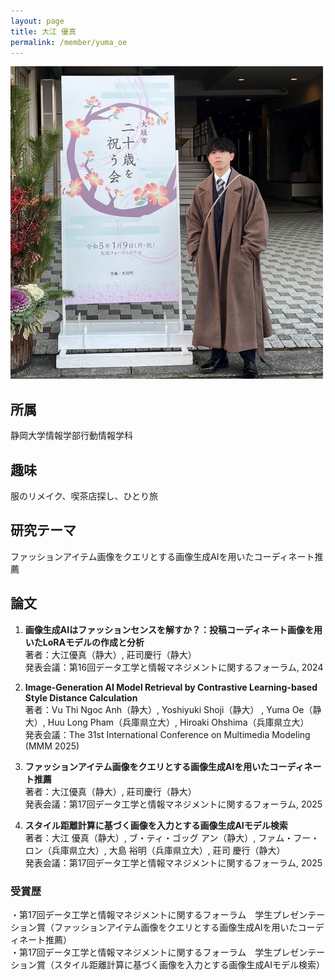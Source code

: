 ```yaml
---
layout: page
title: 大江 優真
permalink: /member/yuma_oe
---
```


![写真](/assets/img/members/yuma_oe.jpg "大江")

## 所属
静岡大学情報学部行動情報学科

## 趣味
服のリメイク、喫茶店探し、ひとり旅

## 研究テーマ
ファッションアイテム画像をクエリとする画像生成AIを用いたコーディネート推薦

## 論文
1. **画像生成AIはファッションセンスを解すか？：投稿コーディネート画像を用いたLoRAモデルの作成と分析**  
著者：大江優真（静大）, 莊司慶行（静大）  
発表会議：第16回データ工学と情報マネジメントに関するフォーラム, 2024

2. **Image-Generation AI Model Retrieval by Contrastive Learning-based Style Distance Calculation**  
著者：Vu Thi Ngoc Anh（静大）, Yoshiyuki Shoji（静大） , Yuma Oe（静大）, Huu Long Pham（兵庫県立大）, Hiroaki Ohshima（兵庫県立大）  
発表会議：The 31st International Conference on Multimedia Modeling (MMM 2025)

3. **ファッションアイテム画像をクエリとする画像生成AIを用いたコーディネート推薦**  
著者：大江優真（静大）, 莊司慶行（静大）  
発表会議：第17回データ工学と情報マネジメントに関するフォーラム, 2025

4. **スタイル距離計算に基づく画像を入力とする画像生成AIモデル検索**  
著者：大江 優真（静大）, ブ・ティ・ゴッグ アン（静大）, ファム・フー・ロン（兵庫県立大）, 大島 裕明（兵庫県立大）, 莊司 慶行（静大）  
発表会議：第17回データ工学と情報マネジメントに関するフォーラム, 2025

### 受賞歴  
・第17回データ工学と情報マネジメントに関するフォーラム　学生プレゼンテーション賞（ファッションアイテム画像をクエリとする画像生成AIを用いたコーディネート推薦）  
・第17回データ工学と情報マネジメントに関するフォーラム　学生プレゼンテーション賞（スタイル距離計算に基づく画像を入力とする画像生成AIモデル検索）